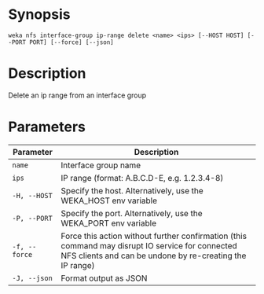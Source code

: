 # Synopsis

```weka nfs interface-group ip-range delete <name> <ips> [--HOST HOST] [--PORT PORT] [--force] [--json]```

# Description

Delete an ip range from an interface group

# Parameters

| Parameter | Description |
| --------- | ----------- |
| `name` | Interface group name |
| `ips` | IP range (format: A.B.C.D-E, e.g. 1.2.3.4-8) |
| `-H, --HOST` | Specify the host. Alternatively, use the WEKA_HOST env variable |
| `-P, --PORT` | Specify the port. Alternatively, use the WEKA_PORT env variable |
| `-f, --force` | Force this action without further confirmation (this command may disrupt IO service for connected NFS clients and can be undone by re-creating the IP range) |
| `-J, --json` | Format output as JSON |
